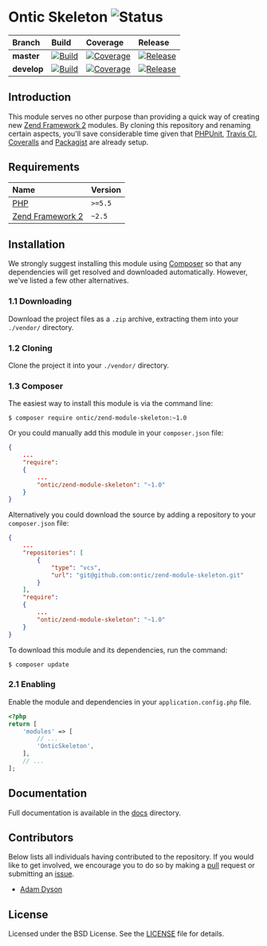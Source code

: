 # Ontic Skeleton ![Status](https://img.shields.io/badge/project-maintained-brightgreen.svg)

| Branch             | Build               | Coverage            | Release              |
| :----------------- | :------------------ | :------------------ | :------------------- |
| **master**         | [![Build](https://img.shields.io/travis/ontic/zend-module-skeleton/master.svg)](https://travis-ci.org/ontic/zend-module-skeleton)  | [![Coverage](https://img.shields.io/coveralls/ontic/zend-module-skeleton/master.svg)](https://coveralls.io/r/ontic/zend-module-skeleton?branch=master)   | [![Release](https://img.shields.io/packagist/v/ontic/zend-module-skeleton.svg)](https://packagist.org/packages/ontic/zend-module-skeleton)    | 
| **develop**        | [![Build](https://img.shields.io/travis/ontic/zend-module-skeleton/develop.svg)](https://travis-ci.org/ontic/zend-module-skeleton) | [![Coverage](https://img.shields.io/coveralls/ontic/zend-module-skeleton/develop.svg)](https://coveralls.io/r/ontic/zend-module-skeleton?branch=develop) | [![Release](https://img.shields.io/packagist/vpre/ontic/zend-module-skeleton.svg)](https://packagist.org/packages/ontic/zend-module-skeleton) |

## Introduction

This module serves no other purpose than providing a quick way of creating new [Zend Framework 2](http://framework.zend.com)
modules. By cloning this repository and renaming certain aspects, you'll save considerable time given
that [PHPUnit](https://phpunit.de), [Travis CI](https://travis-ci.org), [Coveralls](https://coveralls.io) and [Packagist](https://packagist.org) are already setup.

## Requirements

| Name                                                                                          | Version       |
| :-------------------------------------------------------------------------------------------- | :------------ |
[PHP](https://www.php.net/)                                                                     | `>=5.5`       |
[Zend Framework 2](https://github.com/zendframework/zf2)                                        | `~2.5`        |

## Installation

We strongly suggest installing this module using [Composer](https://getcomposer.org) so that any dependencies
will get resolved and downloaded automatically. However, we've listed a few other alternatives.

### 1.1 Downloading

Download the project files as a `.zip` archive, extracting them into your `./vendor/` directory.

### 1.2 Cloning

Clone the project it into your `./vendor/` directory.

### 1.3 Composer

The easiest way to install this module is via the command line:

```
$ composer require ontic/zend-module-skeleton:~1.0
```

Or you could manually add this module in your `composer.json` file:

```json
{
	...
	"require":
	{
		...
		"ontic/zend-module-skeleton": "~1.0"
	}
}
```

Alternatively you could download the source by adding a repository to your `composer.json` file:

```json
{
	...
	"repositories": [
		{
			"type": "vcs",
			"url": "git@github.com:ontic/zend-module-skeleton.git"
		}
	],
	"require":
	{
		...
		"ontic/zend-module-skeleton": "~1.0"
	}
}
```

To download this module and its dependencies, run the command:

```
$ composer update
```

### 2.1 Enabling

Enable the module and dependencies in your `application.config.php` file.

```php
<?php
return [
	'modules' => [
		// ...
		'OnticSkeleton',
	],
	// ...
];

```

## Documentation

Full documentation is available in the [docs](/docs) directory.

## Contributors

Below lists all individuals having contributed to the repository. If you would like to get involved, we encourage
you to do so by making a [pull](../../pulls) request or submitting an [issue](../../issues).

* [Adam Dyson](https://github.com/adamdyson)

## License

Licensed under the BSD License. See the [LICENSE](/LICENSE) file for details.
